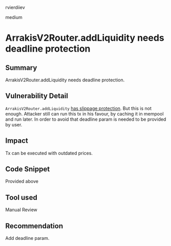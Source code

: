 rvierdiiev

medium

# ArrakisV2Router.addLiquidity needs deadline protection

## Summary
ArrakisV2Router.addLiquidity needs deadline protection.
## Vulnerability Detail
`ArrakisV2Router.addLiquidity` [has slippage protection](https://github.com/sherlock-audit/2023-06-arrakis/blob/main/v2-periphery/contracts/ArrakisV2Router.sol#L79-L84). But this is not enough. Attacker still can run this tx in his favour, by caching it in mempool and run later. In order to avoid that deadline param is needed to be provided by user.
## Impact
Tx can be executed with outdated prices.
## Code Snippet
Provided above
## Tool used

Manual Review

## Recommendation
Add deadline param.